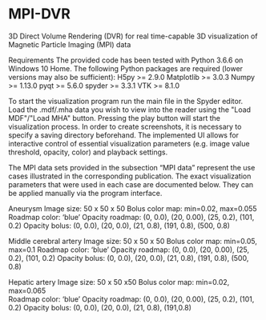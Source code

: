 # MPI-DVR
3D Direct Volume Rendering (DVR) for real time-capable 3D visualization of Magnetic Particle Imaging (MPI) data  

Requirements
The provided code has been tested with Python 3.6.6 on Windows 10 Home. The following Python packages are required (lower versions may also be sufficient):
H5py >= 2.9.0
Matplotlib >= 3.0.3
Numpy >= 1.13.0
pyqt >= 5.6.0
spyder >= 3.3.1
VTK >= 8.1.0

To start the visualization program run the main file in the Spyder editor. Load the .mdf/.mha data you wish to view into the reader using the "Load MDF"/"Load MHA" button. Pressing the play button will start the visualization process. In order to create screenshots, it is necessary to specify a saving directory beforehand. The implemented UI allows for interactive control of essential visualization parameters (e.g. image value threshold, opacity, color) and playback settings. 

The MPI data sets provided in the subsection “MPI data” represent the use cases illustrated in the corresponding publication. The exact visualization parameters that were used in each case are documented below. They can be applied manually via the program interface. 

Aneurysm
Image size: 50 x 50 x 50 
Bolus color map: min=0.02, max=0.055
Roadmap color: ‘blue’
Opacity roadmap: (0, 0.0), (20, 0.00), (25, 0.2), (101, 0.2)
Opacity bolus: (0, 0.0), (20, 0.0), (21, 0.8), (191, 0.8), (500, 0.8)

Middle cerebral artery
Image size: 50 x 50 x 50
Bolus color map: min=0.05, max=0.1
Roadmap color: ‘blue’
Opacity roadmap: (0, 0.0), (20, 0.00), (25, 0.2), (101, 0.2)
Opacity bolus: (0, 0.0), (20, 0.0), (21, 0.8), (191, 0.8), (500, 0.8)

Hepatic artery
Image size: 50 x 50 x50
Bolus color map: min=0.02, max=0.065	
Roadmap color: ‘blue’
Opacity roadmap: (0, 0.0), (20, 0.00), (25, 0.2), (101, 0.2)
Opacity bolus: (0, 0.0), (20, 0.0), (21, 0.8), (191,0.8)
